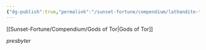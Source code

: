 ```yaml
---
{"dg-publish":true,"permalink":"/sunset-fortune/compendium/lathandite-theology/","tags":["info","sf"],"noteIcon":"","created":"2024-02-12T23:17:00.873+10:30"}
---
```


[[Sunset-Fortune/Compendium/Gods of Tor\|Gods of Tor]]

_presbyter_
